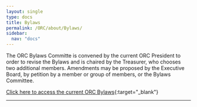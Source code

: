 ```yaml
---
layout: single
type: docs
title: Bylaws
permalink: /ORC/about/Bylaws/
sidebar:
  nav: "docs"
---
```


The ORC Bylaws Committe is convened by the current ORC President to order to revise the Bylaws and is chaired by the Treasurer, who chooses two additional members. Amendments may be proposed by the Executive Board, by petition by a member or group of members, or the Bylaws Committee.

[Click here to access the current ORC Bylaws](https://drive.google.com/file/d/1DS1Pd5vzhJfDoNYr9MR7qz79-CKMZVT-/view?usp=share_link){:target="_blank"}

---
